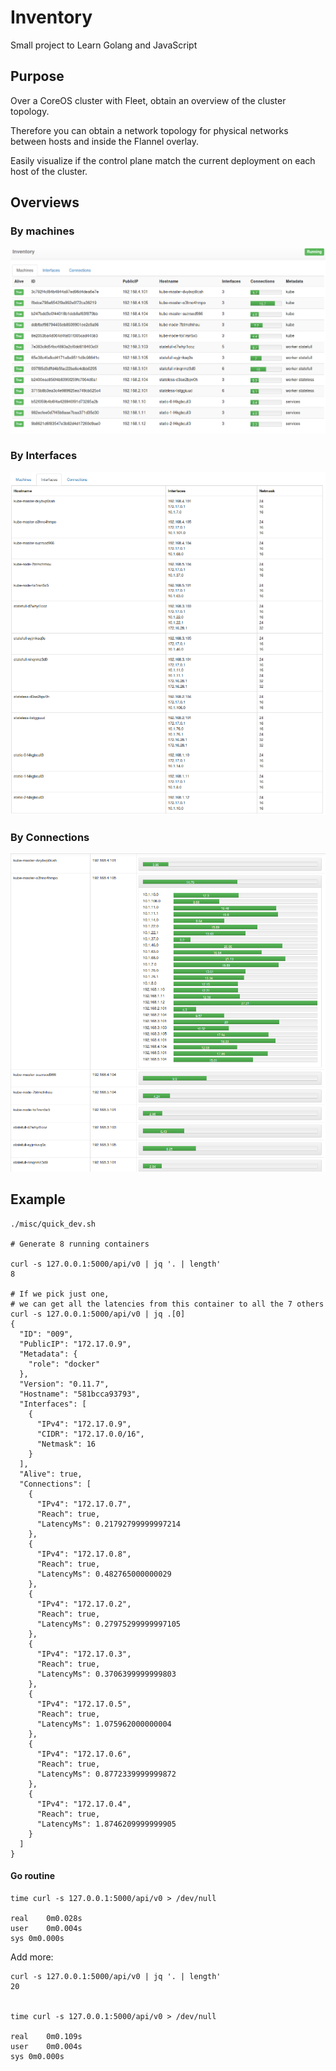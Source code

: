 # Inventory


Small project to Learn Golang and JavaScript

## Purpose

Over a CoreOS cluster with Fleet, obtain an overview of the cluster topology.

Therefore you can obtain a network topology for physical networks between hosts and inside the Flannel overlay.

Easily visualize if the control plane match the current deployment on each host of the cluster.

## Overviews

### By machines

![kubernetes](docs/machines.png)


### By Interfaces

![kubernetes](docs/interfaces.png)

### By Connections

![kubernetes](docs/connections.png)


## Example

    ./misc/quick_dev.sh
    
    # Generate 8 running containers
    
    curl -s 127.0.0.1:5000/api/v0 | jq '. | length'
    8

    # If we pick just one,
    # we can get all the latencies from this container to all the 7 others
    curl -s 127.0.0.1:5000/api/v0 | jq .[0]
    {
      "ID": "009",
      "PublicIP": "172.17.0.9",
      "Metadata": {
        "role": "docker"
      },
      "Version": "0.11.7",
      "Hostname": "581bcca93793",
      "Interfaces": [
        {
          "IPv4": "172.17.0.9",
          "CIDR": "172.17.0.0/16",
          "Netmask": 16
        }
      ],
      "Alive": true,
      "Connections": [
        {
          "IPv4": "172.17.0.7",
          "Reach": true,
          "LatencyMs": 0.21792799999997214
        },
        {
          "IPv4": "172.17.0.8",
          "Reach": true,
          "LatencyMs": 0.482765000000029
        },
        {
          "IPv4": "172.17.0.2",
          "Reach": true,
          "LatencyMs": 0.27975299999997105
        },
        {
          "IPv4": "172.17.0.3",
          "Reach": true,
          "LatencyMs": 0.3706399999999803
        },
        {
          "IPv4": "172.17.0.5",
          "Reach": true,
          "LatencyMs": 1.075962000000004
        },
        {
          "IPv4": "172.17.0.6",
          "Reach": true,
          "LatencyMs": 0.8772339999999872
        },
        {
          "IPv4": "172.17.0.4",
          "Reach": true,
          "LatencyMs": 1.8746209999999905
        }
      ]
    }
    
    
#### Go routine
    
    time curl -s 127.0.0.1:5000/api/v0 > /dev/null
    
    real	0m0.028s
    user	0m0.004s
    sys	0m0.000s


Add more: 
    
    curl -s 127.0.0.1:5000/api/v0 | jq '. | length'
    20


    time curl -s 127.0.0.1:5000/api/v0 > /dev/null
    
    real	0m0.109s
    user	0m0.004s
    sys	0m0.000s
